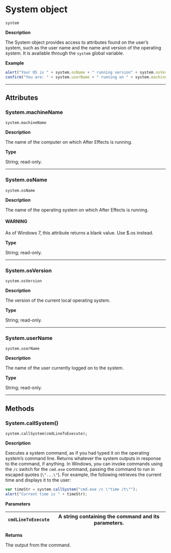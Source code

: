 <a id="system"></a>

# System object

`system`

**Description**

The System object provides access to attributes found on the user’s system, such as the user name and the name and version of the operating system. It is available through the `system` global variable.

**Example**

```javascript
alert("Your OS is " + system.osName + " running version" + system.osVersion);
confirm("You are: " + system.userName + " running on " + system.machineName + ".");
```

---

## Attributes

<a id="system-machinename"></a>

### System.machineName

`system.machineName`

**Description**

The name of the computer on which After Effects is running.

**Type**

String; read-only.

---

<a id="system-osname"></a>

### System.osName

`system.osName`

**Description**

The name of the operating system on which After Effects is running.

#### WARNING
As of Windows 7, this attribute returns a blank value. Use $.os instead.

**Type**

String; read-only.

---

<a id="system-osversion"></a>

### System.osVersion

`system.osVersion`

**Description**

The version of the current local operating system.

**Type**

String; read-only.

---

<a id="system-username"></a>

### System.userName

`system.userName`

**Description**

The name of the user currently logged on to the system.

**Type**

String; read-only.

---

## Methods

<a id="system-callsystem"></a>

### System.callSystem()

`system.callSystem(cmdLineToExecute);`

**Description**

Executes a system command, as if you had typed it on the operating system’s command line. Returns whatever the system outputs in response to the command, if anything. In Windows, you can invoke commands using the `/c` switch for the `cmd.exe` command, passing the command to run in escaped quotes (`\"...\"`). For example, the following retrieves the current time and displays it to the user:

```javascript
var timeStr = system.callSystem("cmd.exe /c \"time /t\"");
alert("Current time is " + timeStr);
```

**Parameters**

| `cmdLineToExecute`   | A string containing the command and its parameters.   |
|----------------------|-------------------------------------------------------|

**Returns**

The output from the command.
